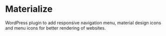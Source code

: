 # Materialize
WordPress plugin to add responsive navigation menu, material design icons and menu icons for better rendering of websites.
